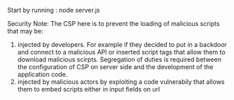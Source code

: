 Start by running : node server.js

Security Note: The CSP here is to prevent the loading of malicious scripts that may be:

1) injected by developers. For example if they decided to put in a backdoor and connect to a malicious API or inserted script tags that allow them to download malicious scirpts. Segregation of duties is required between the configuration of CSP on server side and the development of the application code.
2) injected by malicious actors by exploiting a code vulnerabily that allows them to embed scripts either in input fields on url
